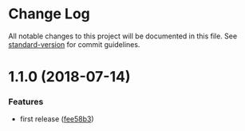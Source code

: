 # Change Log

All notable changes to this project will be documented in this file. See [standard-version](https://github.com/conventional-changelog/standard-version) for commit guidelines.

<a name="1.1.0"></a>
# 1.1.0 (2018-07-14)


### Features

* first release ([fee58b3](https://github.com/fbi-templates/fbi-task-manage/commit/fee58b3))

